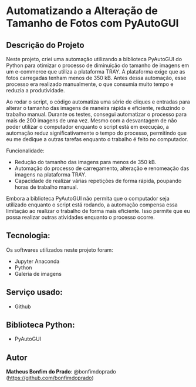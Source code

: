 # Automatizando a Alteração de Tamanho de Fotos com PyAutoGUI

## Descrição do Projeto </h1>
Neste projeto, criei uma automação utilizando a biblioteca PyAutoGUI do Python para otimizar o processo de diminuição do tamanho de imagens em um e-commerce que utiliza a plataforma TRAY. A plataforma exige que as fotos carregadas tenham menos de 350 kB. Antes dessa automação, esse processo era realizado manualmente, o que consumia muito tempo e reduzia a produtividade.

Ao rodar o script, o código automatiza uma série de cliques e entradas para alterar o tamanho das imagens de maneira rápida e eficiente, reduzindo o trabalho manual. Durante os testes, consegui automatizar o processo para mais de 200 imagens de uma vez. Mesmo com a desvantagem de não poder utilizar o computador enquanto o script está em execução, a automação reduz significativamente o tempo do processo, permitindo que eu me dedique a outras tarefas enquanto o trabalho é feito no computador.

Funcionalidade:
* Redução do tamanho das imagens para menos de 350 kB.
* Automação do processo de carregamento, alteração e renomeação das imagens na plataforma TRAY.
* Capacidade de realizar várias repetições de forma rápida, poupando horas de trabalho manual.

Embora a biblioteca PyAutoGUI não permita que o computador seja utilizado enquanto o script está rodando, a automação compensa essa limitação ao realizar o trabalho de forma mais eficiente. Isso permite que eu possa realizar outras atividades enquanto o processo ocorre.

## Tecnologia:
Os softwares utilizados neste projeto foram:

* Jupyter Anaconda
* Python
* Galeria de imagens


## Serviço usado:
* Github


## Biblioteca Python:
* PyAutoGUI


## Autor
**Matheus Bonfim do Prado**: @bonfimdoprado (https://github.com/bonfimdoprado)
